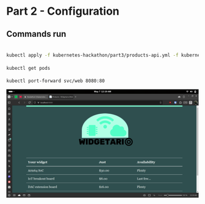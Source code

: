 # Part 2 - Configuration

## Commands run
```bash

kubectl apply -f kubernetes-hackathon/part3/products-api.yml -f kubernetes-hackathon/part3/products-db.yml -f kubernetes-hackathon/part3/stock-api.yml -f kubernetes-hackathon/part3/web.yml

kubectl get pods 

kubectl port-forward svc/web 8080:80
```

![Part 2](image-1.png)